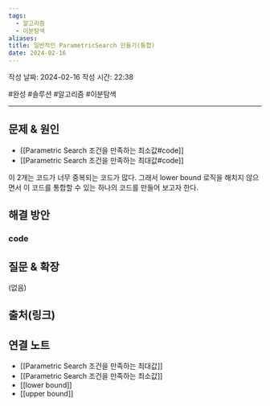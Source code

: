 ```yaml
---
tags:
  - 알고리즘
  - 이분탐색
aliases: 
title: 일반적인 ParametricSearch 만들기(통합)
date: 2024-02-16
---
```

작성 날짜: 2024-02-16
작성 시간: 22:38

#완성 #솔루션 #알고리즘 #이분탐색 

----

## 문제 & 원인
- [[Parametric Search 조건을 만족하는 최소값#code]] 
- [[Parametric Search 조건을 만족하는 최대값#code]]

이 2개는 코드가 너무 중복되는 코드가 많다. 그래서 lower bound 로직을 해치지 않으면서 이 코드를 통합할 수 있는 하나의 코드를 만들어 보고자 한다.
## 해결 방안

### code


## 질문 & 확장

(없음)

## 출처(링크)


## 연결 노트
- [[Parametric Search 조건을 만족하는 최대값]]
- [[Parametric Search 조건을 만족하는 최소값]]
- [[lower bound]]
- [[upper bound]]